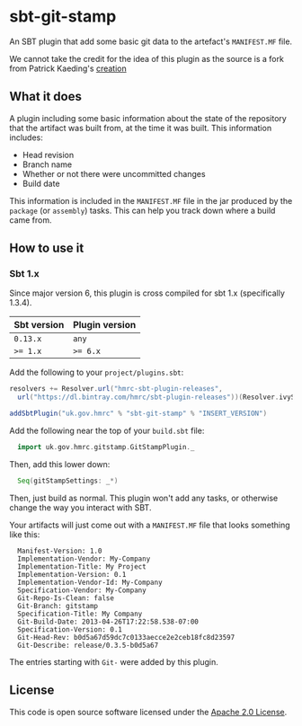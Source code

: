sbt-git-stamp
=============



An SBT plugin that add some basic git data to the artefact's `MANIFEST.MF` file.

We cannot take the credit for the idea of this plugin as the source is a fork from Patrick Kaeding's [creation](https://bitbucket.org/pkaeding/sbt-git-stamp)

## What it does ##

A plugin including some basic information about the state of the repository that the artifact was built from,
at the time it was built.  This information includes:

* Head revision
* Branch name
* Whether or not there were uncommitted changes
* Build date

This information is included in the `MANIFEST.MF` file in the jar produced by the `package` (or `assembly`) tasks.  This can
help you track down where a build came from.

## How to use it ##

### Sbt 1.x

Since major version 6, this plugin is cross compiled for sbt 1.x (specifically 1.3.4).

| Sbt version | Plugin version |
| ----------- | -------------- |
| `0.13.x`  | `any`          |
| `>= 1.x`    | `>= 6.x`       |

Add the following to your `project/plugins.sbt`:

```scala
resolvers += Resolver.url("hmrc-sbt-plugin-releases",
  url("https://dl.bintray.com/hmrc/sbt-plugin-releases"))(Resolver.ivyStylePatterns)

addSbtPlugin("uk.gov.hmrc" % "sbt-git-stamp" % "INSERT_VERSION")
```

Add the following near the top of your `build.sbt` file:

```scala
  import uk.gov.hmrc.gitstamp.GitStampPlugin._
```

Then, add this lower down:

```scala
  Seq(gitStampSettings: _*)
```

Then, just build as normal. This plugin won't add any tasks, or otherwise change the way you interact with SBT.

Your artifacts will just come out with a `MANIFEST.MF` file that looks something like this:

```
  Manifest-Version: 1.0
  Implementation-Vendor: My-Company
  Implementation-Title: My Project
  Implementation-Version: 0.1
  Implementation-Vendor-Id: My-Company
  Specification-Vendor: My-Company
  Git-Repo-Is-Clean: false
  Git-Branch: gitstamp
  Specification-Title: My Company
  Git-Build-Date: 2013-04-26T17:22:58.538-07:00
  Specification-Version: 0.1
  Git-Head-Rev: b0d5a67d59dc7c0133aecce2e2ceb18fc8d23597
  Git-Describe: release/0.3.5-b0d5a67
```

The entries starting with `Git-` were added by this plugin.

## License ##

This code is open source software licensed under the [Apache 2.0 License]("http://www.apache.org/licenses/LICENSE-2.0.html").
